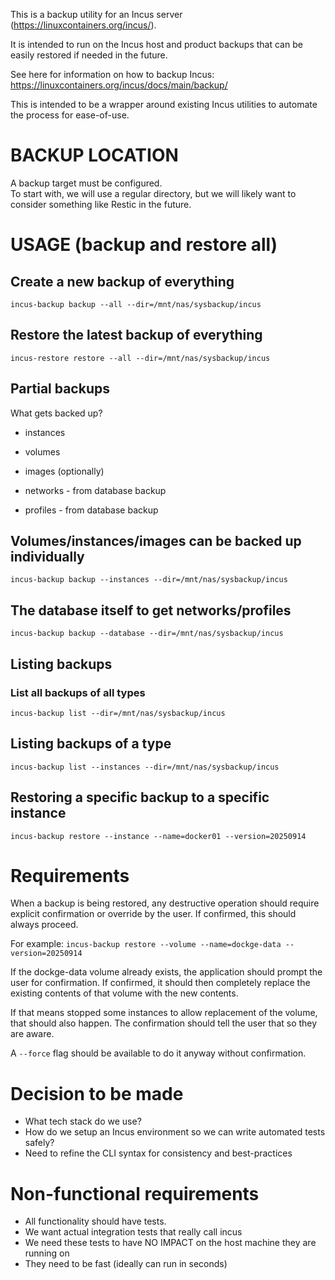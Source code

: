 This is a backup utility for an Incus server (https://linuxcontainers.org/incus/).

It is intended to run on the Incus host and product backups that can be easily restored if needed in the future.

See here for information on how to backup Incus: https://linuxcontainers.org/incus/docs/main/backup/

This is intended to be a wrapper around existing Incus utilities to automate the process for ease-of-use.

# BACKUP LOCATION

A backup target must be configured.  
To start with, we will use a regular directory, but we will likely want to consider something like Restic in the future.

# USAGE (backup and restore all)

## Create a new backup of everything
`incus-backup backup --all --dir=/mnt/nas/sysbackup/incus`

## Restore the latest backup of everything
`incus-restore restore --all --dir=/mnt/nas/sysbackup/incus`

## Partial backups

What gets backed up?

- instances
- volumes
- images (optionally)

- networks - from database backup
- profiles - from database backup

## Volumes/instances/images can be backed up individually
`incus-backup backup --instances --dir=/mnt/nas/sysbackup/incus`

## The database itself to get networks/profiles
`incus-backup backup --database --dir=/mnt/nas/sysbackup/incus`

## Listing backups
### List all backups of all types
`incus-backup list --dir=/mnt/nas/sysbackup/incus`

## Listing backups of a type
`incus-backup list --instances --dir=/mnt/nas/sysbackup/incus`

## Restoring a specific backup to a specific instance
`incus-backup restore --instance --name=docker01 --version=20250914`

# Requirements

When a backup is being restored, any destructive operation should require explicit confirmation or override by the user.  If confirmed, this should always proceed.

For example:
`incus-backup restore --volume --name=dockge-data --version=20250914`

If the dockge-data volume already exists, the application should prompt the user for confirmation.  If confirmed, it should then completely replace the existing contents of that volume with the new contents.

If that means stopped some instances to allow replacement of the volume, that should also happen.  The confirmation should tell the user that so they are aware.

A `--force` flag should be available to do it anyway without confirmation.

# Decision to be made

- What tech stack do we use?
- How do we setup an Incus environment so we can write automated tests safely?
- Need to refine the CLI syntax for consistency and best-practices

# Non-functional requirements

- All functionality should have tests.
- We want actual integration tests that really call incus
- We need these tests to have NO IMPACT on the host machine they are running on
- They need to be fast (ideally can run in seconds)

